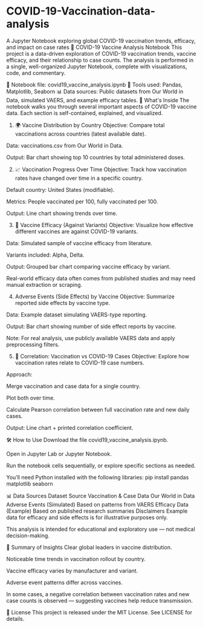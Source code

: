 # COVID-19-Vaccination-data-analysis
A Jupyter Notebook exploring global COVID-19 vaccination trends, efficacy, and impact on case rates
🧬 COVID-19 Vaccine Analysis Notebook
This project is a data-driven exploration of COVID-19 vaccination trends, vaccine efficacy, and their relationship to case counts. The analysis is performed in a single, well-organized Jupyter Notebook, complete with visualizations, code, and commentary.

📂 Notebook file: covid19_vaccine_analysis.ipynb
🧪 Tools used: Pandas, Matplotlib, Seaborn
📊 Data sources: Public datasets from Our World in Data, simulated VAERS, and example efficacy tables.
📌 What's Inside
The notebook walks you through several important aspects of COVID-19 vaccine data. Each section is self-contained, explained, and visualized.

1. 🌍 Vaccine Distribution by Country
Objective: Compare total vaccinations across countries (latest available date).

Data: vaccinations.csv from Our World in Data.

Output: Bar chart showing top 10 countries by total administered doses.

2. 📈 Vaccination Progress Over Time
Objective: Track how vaccination rates have changed over time in a specific country.

Default country: United States (modifiable).

Metrics: People vaccinated per 100, fully vaccinated per 100.

Output: Line chart showing trends over time.

3. 🧪 Vaccine Efficacy (Against Variants)
Objective: Visualize how effective different vaccines are against COVID-19 variants.

Data: Simulated sample of vaccine efficacy from literature.

Variants included: Alpha, Delta.

Output: Grouped bar chart comparing vaccine efficacy by variant.

Real-world efficacy data often comes from published studies and may need manual extraction or scraping.

4.  Adverse Events (Side Effects) by Vaccine
Objective: Summarize reported side effects by vaccine type.

Data: Example dataset simulating VAERS-type reporting.

Output: Bar chart showing number of side effect reports by vaccine.

Note: For real analysis, use publicly available VAERS data and apply preprocessing filters.

5. 🔗 Correlation: Vaccination vs COVID-19 Cases
Objective: Explore how vaccination rates relate to COVID-19 case numbers.

Approach:

Merge vaccination and case data for a single country.

Plot both over time.

Calculate Pearson correlation between full vaccination rate and new daily cases.

Output: Line chart + printed correlation coefficient.

🛠️ How to Use
Download the file covid19_vaccine_analysis.ipynb.

Open in Jupyter Lab or Jupyter Notebook.

Run the notebook cells sequentially, or explore specific sections as needed.

You’ll need Python installed with the following libraries:
pip install pandas matplotlib seaborn

📊 Data Sources
Dataset	Source
Vaccination & Case Data	Our World in Data
Adverse Events (Simulated)	Based on patterns from VAERS
Efficacy Data (Example)	Based on published research summaries
Disclaimers
Example data for efficacy and side effects is for illustrative purposes only.

This analysis is intended for educational and exploratory use — not medical decision-making.

🧠 Summary of Insights
Clear global leaders in vaccine distribution.

Noticeable time trends in vaccination rollout by country.

Vaccine efficacy varies by manufacturer and variant.

Adverse event patterns differ across vaccines.

In some cases, a negative correlation between vaccination rates and new case counts is observed — suggesting vaccines help reduce transmission.

📄 License
This project is released under the MIT License. See LICENSE for details.
